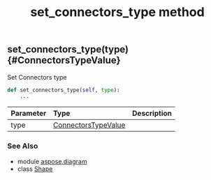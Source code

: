 ﻿---
title: set_connectors_type method
second_title: Aspose.Diagram for Python via .NET API References
description: 
type: docs
weight: 250
url: /python-net/aspose.diagram/shape/set_connectors_type/
is_root: false
---

## set_connectors_type(type) {#ConnectorsTypeValue}

Set Connectors type



```python
def set_connectors_type(self, type):
    ...
```


| Parameter | Type | Description |
| :- | :- | :- |
| type | [ConnectorsTypeValue](/diagram/python-net/aspose.diagram/connectorstypevalue) |  |



### See Also
* module [aspose.diagram](../../)
* class [Shape](/diagram/python-net/aspose.diagram/shape)
